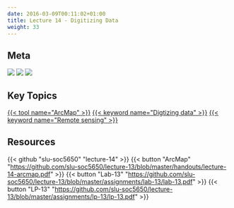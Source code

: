 ```yaml
---
date: 2016-03-09T00:11:02+01:00
title: Lecture 14 - Digitizing Data
weight: 33
---
```


## Meta
![](https://img.shields.io/badge/semester-spring%202018-orange.svg) 
![](https://img.shields.io/badge/release-draft-red.svg) 
[![](https://img.shields.io/badge/last%20update-2018--04--27-brightgreen.svg)](https://github.com/slu-soc5650/lecture-11/blob/master/NEWS_SITE.md)

## Key Topics
[{{< tool name="ArcMap" >}}](/topic-index/#a-d)
[{{< keyword name="Digtizing data" >}}](/topic-index/#a-d)
[{{< keyword name="Remote sensing" >}}](/topic-index/#q-t)

## Resources

{{< github "slu-soc5650" "lecture-14" >}}
{{< button "ArcMap" "https://github.com/slu-soc5650/lecture-13/blob/master/handouts/lecture-14-arcmap.pdf" >}}
{{< button "Lab-13" "https://github.com/slu-soc5650/lecture-13/blob/master/assignments/lab-13/lab-13.pdf" >}}
{{< button "LP-13" "https://github.com/slu-soc5650/lecture-13/blob/master/assignments/lp-13/lp-13.pdf" >}}

